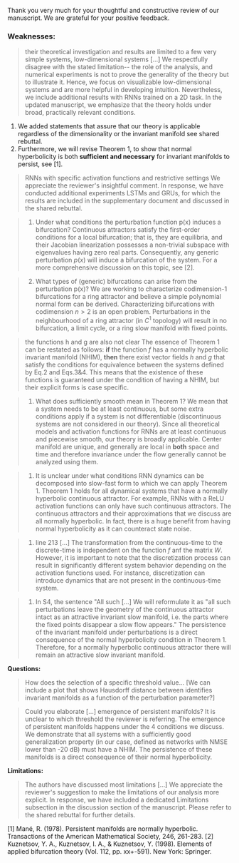 Thank you very much for your thoughtful and constructive review of our manuscript. We are grateful for your positive feedback.

### Weaknesses:
>their theoretical investigation and results are limited to a few very simple systems, low-dimensional systems [...] 
We respectfully disagree with the stated limitation-- the role of the analysis, and numerical experiments is not to prove the generality of the theory but to illustrate it. Hence, we focus on visualizable low-dimensional systems and are more helpful in developing intuition.
Nevertheless, we include additional results with RNNs trained on a 2D task.
In the updated manuscript, we emphasize that the theory holds under broad, practically relevant conditions.
1. We added statements that assure that our theory is applicable regardless of the dimensionality or the invariant manifold see shared rebuttal.
1. Furthermore, we will revise Theorem 1, to show that normal hyperbolicity is both **sufficient and necessary** for invariant manifolds to persist, see [1].

> RNNs with specific activation functions and restrictive settings
We appreciate the reviewer's insightful comment. In response, we have conducted additional experiments LSTMs and GRUs, for which the results are included in the supplementary document and discussed in the shared rebuttal.

> 1. Under what conditions the perturbation function p(x) induces a bifurcation?
Continuous attractors satisfy the first-order conditions for a local bifurcation; that is, they are equilibria, and their Jacobian linearization possesses a non-trivial subspace with eigenvalues having zero real parts. Consequently, any generic perturbation $p(x)$ will induce a bifurcation of the system.
For a more comprehensive discussion on this topic, see [2].

>2) What types of (generic) bifurcations can arise from the perturbation p(x)?
We are working to characterize codimension-1 bifurcations for a ring attractor and believe a simple polynomial normal form can be derived. 
Characterizing bifurcations with codimension $n > 2$ is an open problem. 
Perturbations in the neighbourhood of a ring attractor (in $C^1$ topology) will result in no bifurcation, a limit cycle, or a ring slow manifold with fixed points. 

>the functions h and g are also not clear 
The essence of Theorem 1 can be restated as follows: **if** the function $f$ has a normally hyperbolic invariant manifold (NHIM), **then** there exist vector fields $h$ and $g$ that satisfy the conditions for equivalence between the systems defined by Eq.2 and Eqs.3&4.
This means that the existence of these functions is guaranteed under the condition of having a NHIM, but their explicit forms is case specific.

>1. What does sufficiently smooth mean in Theorem 1?
We mean that a system needs to be at least continuous, but some extra conditions apply if a system is not differentiable (discontinuous systems are not considered in our theory). Since all theoretical models and activation functions for RNNs are at least continuous and piecewise smooth, our theory is broadly applicable.
Center manifold are unique, and generally are local in **both** space and time and therefore invariance under the flow generally cannot be analyzed using them.

>1. It is unclear under what conditions RNN dynamics can be decomposed into slow-fast form to which we can apply Theorem 1.
Theorem 1 holds for all dynamical systems that have a normally hyperbolic continuous attractor. For example, RNNs with a ReLU activation functions can only have such continuous attractors. The continuous attractors and their approximations that we discuss are all normally hyperbolic. In fact, there is a huge benefit from having normal hyperbolicity as it can counteract state noise.

> 1. line 213 [...]
The transformation from the continuous-time to the discrete-time is independent on the function $f$ anf the matrix $W$.
However, it is important to note that the discretization process can result in significantly different system behavior depending on the activation functions used. For instance, discretization can introduce dynamics that are not present in the continuous-time system.

>1. In S4, the sentence "All such [...]
We will reformulate it as "all such perturbations leave the geometry of the continuous attractor intact as an attractive invariant slow manifold, i.e. the parts where the fixed points disappear a slow flow appears."
The persistence of the invariant manifold under perturbations is a direct consequence of the normal hyperbolicity condition in Theorem 1.
Therefore, for a normally hyperbolic continuous attractor there will remain an attractive slow invariant manifold.

**Questions:**
>How does the selection of a specific threshold value...
[We can include a plot that shows Hausdorff distance between identifies invariant manifolds as a function of the perturbation parameter?]

>Could you elaborate [...] emergence of persistent manifolds?
It is unclear to which threshold the reviewer is referring. The emergence of persistent manifolds happens under the 4 conditions we discuss.
We demonstrate that all systems with a sufficiently good generalization property (in our case, defined as networks with NMSE lower than -20 dB) must have a NHIM. The persistence of these manifolds is a direct consequence of their normal hyperbolicity.

**Limitations:**
>The authors have discussed most limitations [...]
We appreciate the reviewer's suggestion to make the limitations of our analysis more explicit. In response, we have included a dedicated Limitations subsection in the discussion section of the manuscript. Please refer to the shared rebuttal for further details.

[1] Mané, R. (1978). Persistent manifolds are normally hyperbolic. Transactions of the American Mathematical Society, 246, 261-283.
[2] Kuznetsov, Y. A., Kuznetsov, I. A., & Kuznetsov, Y. (1998). Elements of applied bifurcation theory (Vol. 112, pp. xx+-591). New York: Springer.